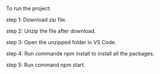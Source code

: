 To run the project:

step 1: Download zip file.

step 2: Unzip the file after download.

step 3: Open the unzipped folder in VS Code.

step 4: Run commande npm install to install all the packages.

step 5: Run command npm start.
